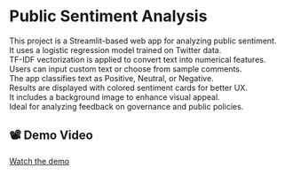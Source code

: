 # Public Sentiment Analysis

This project is a Streamlit-based web app for analyzing public sentiment.  
It uses a logistic regression model trained on Twitter data.  
TF-IDF vectorization is applied to convert text into numerical features.  
Users can input custom text or choose from sample comments.  
The app classifies text as Positive, Neutral, or Negative.  
Results are displayed with colored sentiment cards for better UX.  
It includes a background image to enhance visual appeal.  
Ideal for analyzing feedback on governance and public policies.
 
## 📽 Demo Video
[Watch the demo](https://drive.google.com/file/d/1zLyMaS3AKB9E60IuklesTxzzrGkq0UKO/view?usp=sharing)


